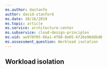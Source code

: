 ```yaml
---
ms.author: dastanfo
author: david-stanford
ms.date: 10/16/2019
ms.topic: article
ms.service: architecture-center
ms.subservice: cloud-design-principles
ms.uid: ae970f05-6ba1-4f88-8e05-6f26e98ddbd0
ms.assessment_question: Workload isolation
---
```

## Workload isolation


